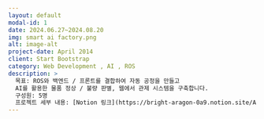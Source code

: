 ```yaml
---
layout: default
modal-id: 1
date: 2024.06.27~2024.08.20
img: smart ai factory.png
alt: image-alt
project-date: April 2014
client: Start Bootstrap
category: Web Development , AI , ROS 
description: >
  목표: ROS와 백엔드 / 프론트를 결합하여 자동 공정을 만들고
  AI를 활용한 물품 정상 / 불량 판별, 웹에서 관제 시스템을 구축합니다.
  구성원: 5명
  프로젝트 세부 내용: [Notion 링크](https://bright-aragon-0a9.notion.site/AI-Smart-AI-Factory-a775ad9aafad4914bf098dd9d4562faa?pvs=4)
---
```

